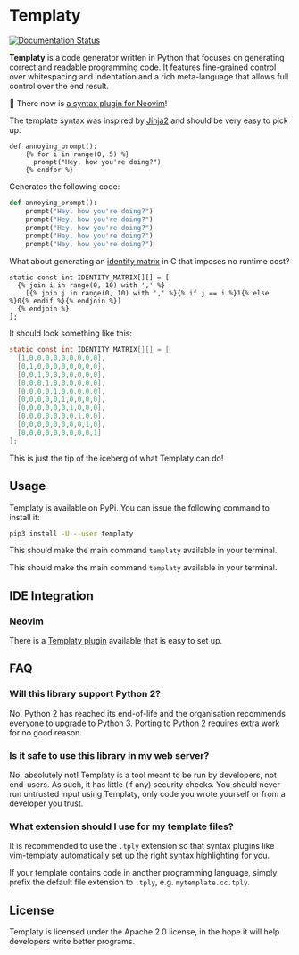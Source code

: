 Templaty
========

[![Documentation Status](https://readthedocs.org/projects/templaty/badge/?version=latest)](https://templaty.readthedocs.io/en/latest/?badge=latest)

**Templaty** is a code generator written in Python that focuses on generating
correct and readable programming code. It features fine-grained control over
whitespacing and indentation and a rich meta-language that allows full control
over the end result.

🌈 There now is [a syntax plugin for Neovim][2]!

The template syntax was inspired by [Jinja2][1] and should be very easy to pick
up.

```
def annoying_prompt():
    {% for i in range(0, 5) %}
      prompt("Hey, how you're doing?")
    {% endfor %}
```

Generates the following code:

```python
def annoying_prompt():
    prompt("Hey, how you're doing?")
    prompt("Hey, how you're doing?")
    prompt("Hey, how you're doing?")
    prompt("Hey, how you're doing?")
    prompt("Hey, how you're doing?")
```

What about generating an [identity matrix][3] in C that imposes no runtime cost?

```
static const int IDENTITY_MATRIX[][] = [
  {% join i in range(0, 10) with ',' %}
    [{% join j in range(0, 10) with ',' %}{% if j == i %}1{% else %}0{% endif %}{% endjoin %}]
  {% endjoin %}
];
```

It should look something like this:

```c
static const int IDENTITY_MATRIX[][] = [
  [1,0,0,0,0,0,0,0,0,0],
  [0,1,0,0,0,0,0,0,0,0],
  [0,0,1,0,0,0,0,0,0,0],
  [0,0,0,1,0,0,0,0,0,0],
  [0,0,0,0,1,0,0,0,0,0],
  [0,0,0,0,0,1,0,0,0,0],
  [0,0,0,0,0,0,1,0,0,0],
  [0,0,0,0,0,0,0,1,0,0],
  [0,0,0,0,0,0,0,0,1,0],
  [0,0,0,0,0,0,0,0,0,1]
];
```

This is just the tip of the iceberg of what Templaty can do!

## Usage

Templaty is available on PyPi. You can issue the following command to install it:

```sh
pip3 install -U --user templaty
```

This should make the main command `templaty` available in your terminal.

This should make the main command `templaty` available in your terminal.

## IDE Integration

### Neovim

There is a [Templaty plugin][2] available 
that is easy to set up.

## FAQ

### Will this library support Python 2?

No. Python 2 has reached its end-of-life and the organisation recommends
everyone to upgrade to Python 3. Porting to Python 2 requires extra work
for no good reason.

### Is it safe to use this library in my web server?

No, absolutely not! Templaty is a tool meant to be run by developers, not
end-users. As such, it has little (if any) security checks. You should never
run untrusted input using Templaty, only code you wrote yourself or from a
developer you trust.

### What extension should I use for my template files?

It is recommended to use the `.tply` extension so that syntax plugins like 
[vim-templaty][2] automatically set up the right syntax highlighting for you.

If your template contains code in another programming language, simply prefix
the default file extension to `.tply`, e.g. `mytemplate.cc.tply`.

## License

Templaty is licensed under the Apache 2.0 license, in the hope it will help developers
write better programs.

[1]: https://jinja.palletsprojects.com/
[2]: https://github.com/samvv/templaty.nvim
[3]: https://en.wikipedia.org/wiki/Identity_matrix
